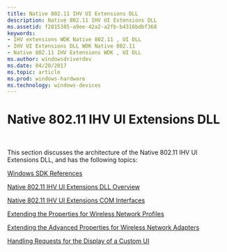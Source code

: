 ```yaml
---
title: Native 802.11 IHV UI Extensions DLL
description: Native 802.11 IHV UI Extensions DLL
ms.assetid: f2015385-a9ee-42a2-a2fb-b4316bdbf368
keywords:
- IHV extensions WDK Native 802.11 , UI DLL
- IHV UI Extensions DLL WDK Native 802.11
- Native 802.11 IHV Extensions WDK , UI DLL
ms.author: windowsdriverdev
ms.date: 04/20/2017
ms.topic: article
ms.prod: windows-hardware
ms.technology: windows-devices
---
```


# Native 802.11 IHV UI Extensions DLL




 

This section discusses the architecture of the Native 802.11 IHV UI Extensions DLL, and has the following topics:

[Windows SDK References](windows-sdk-references.md)

[Native 802.11 IHV UI Extensions DLL Overview](native-802-11-ihv-ui-extensions-dll-overview.md)

[Native 802.11 IHV UI Extensions COM Interfaces](native-802-11-ihv-ui-extensions-com-interfaces.md)

[Extending the Properties for Wireless Network Profiles](extending-the-properties-for-wireless-network-profiles.md)

[Extending the Advanced Properties for Wireless Network Adapters](extending-the-advanced-properties-for-wireless-network-adapters.md)

[Handling Requests for the Display of a Custom UI](handling-requests-for-the-display-of-a-custom-ui.md)

 

 





